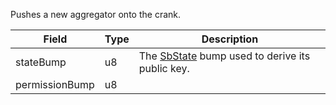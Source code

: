 Pushes a new aggregator onto the crank.

| Field          | Type | Description                                                                           |
| -------------- | ---- | ------------------------------------------------------------------------------------- |
| stateBump      | u8   | The [SbState](/feeds/solana/idl/accounts/SbState) bump used to derive its public key. |
| permissionBump | u8   |                                                                                       |
